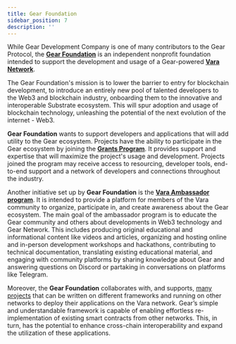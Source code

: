 ```yaml
---
title: Gear Foundation
sidebar_position: 7
description: ''
---
```


While Gear Development Company is one of many contributors to the Gear Protocol, the **[Gear Foundation](https://gear.foundation/)** is an independent nonprofit foundation intended to support the development and usage of a Gear-powered **[Vara Network](https://vara.network/)**. 

The Gear Foundation's mission is to lower the barrier to entry for blockchain development, to introduce an entirely new pool of talented developers to the Web3 and blockchain industry, onboarding them to the innovative and interoperable Substrate ecosystem. This will spur adoption and usage of blockchain technology, unleashing the potential of the next evolution of the internet - Web3.

**Gear Foundation** wants to support developers and applications that will add utility to the Gear ecosystem. Projects have the ability to participate in the Gear ecosystem by joining the **[Grants Program](https://vara.network/grants)**. It provides support and expertise that will maximize the project's usage and development. Projects joined the program may receive access to resourcing, developer tools, end-to-end support and a network of developers and connections throughout the industry.

Another initiative set up by **Gear Foundation** is the **[Vara Ambassador program](https://vara.network/ambassadors)**. It is intended to provide a platform for members of the Vara community to organize, participate in, and create awareness about the Gear ecosystem. The main goal of the ambassador program is to educate the Gear community and others about developments in Web3 technology and Gear Network. This includes producing original educational and informational content like videos and articles, organizing and hosting online and in-person development workshops and hackathons, contributing to technical documentation, translating existing educational material, and engaging with community platforms by sharing knowledge about Gear and answering questions on Discord or partaking in conversations on platforms like Telegram.

Moreover, the **Gear Foundation** collaborates with, and supports, [many projects](https://vara.network/ecosystem) that can be written on different frameworks and running on other networks to deploy their applications on the Vara network. Gear’s simple and understandable framework is capable of enabling effortless re-implementation of existing smart contracts from other networks. This, in turn, has the potential to enhance cross-chain interoperability and expand the utilization of these applications.

